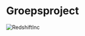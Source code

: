 # Groepsproject
![RedshiftInc](https://github.com/user-attachments/assets/627e9be2-7008-4f27-a12d-80cdc422b564)
